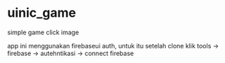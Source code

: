 # uinic_game
simple game click image

app ini menggunakan firebaseui auth, untuk itu setelah clone klik tools -> firebase -> autehntikasi -> connect firebase
